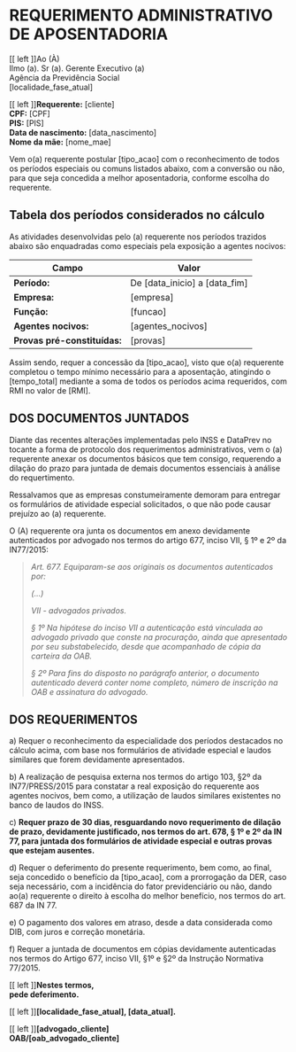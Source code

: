 # REQUERIMENTO ADMINISTRATIVO DE APOSENTADORIA

[[ left ]]Ao (À)  
Ilmo (a). Sr (a). Gerente Executivo (a)  
Agência da Previdência Social  
[localidade_fase_atual]  

[[ left ]]**Requerente:** [cliente]  
**CPF:** [CPF]  
**PIS:** [PIS]  
**Data de nascimento:** [data_nascimento]  
**Nome da mãe:** [nome_mae]

Vem o(a) requerente postular [tipo_acao] com o reconhecimento de todos os períodos especiais ou comuns listados abaixo, com a conversão ou não, para que seja concedida a melhor aposentadoria, conforme escolha do requerente.

## Tabela dos períodos considerados no cálculo
As atividades desenvolvidas pelo (a) requerente nos períodos trazidos abaixo são enquadradas como especiais pela exposição a agentes nocivos:

| Campo | Valor |
|-------|-------|
| **Período:** | De [data_inicio] a [data_fim] |
| **Empresa:** | [empresa] |
| **Função:** | [funcao] |
| **Agentes nocivos:** | [agentes_nocivos] |
| **Provas pré-constituídas:** | [provas] |

Assim sendo, requer a concessão da [tipo_acao], visto que o(a) requerente completou o tempo mínimo necessário para a aposentação, atingindo o [tempo_total] mediante a soma de todos os períodos acima requeridos, com RMI no valor de [RMI].

## DOS DOCUMENTOS JUNTADOS

Diante das recentes alterações implementadas pelo INSS e DataPrev no tocante a forma de protocolo dos requerimentos administrativos, vem o (a) requerente anexar os documentos básicos que tem consigo, requerendo a dilação do prazo para juntada de demais documentos essenciais à análise do requertimento.

Ressalvamos que as empresas constumeiramente demoram para entregar os formulários de atividade especial solicitados, o que não pode causar prejuízo ao (a) requerente.

O (A) requerente ora junta os documentos em anexo devidamente autenticados por advogado nos termos do artigo 677, inciso VII, § 1º e 2º da IN77/2015:

> *Art. 677. Equiparam-se aos originais os documentos autenticados por:*
>
> *(...)*
>
> *VII - advogados privados.*
>
> *§ 1º Na hipótese do inciso VII a autenticação está vinculada ao advogado privado que conste na procuração, ainda que apresentado por seu substabelecido, desde que acompanhado de cópia da carteira da OAB.*
>
> *§ 2º Para fins do disposto no parágrafo anterior, o documento autenticado deverá conter nome completo, número de inscrição na OAB e assinatura do advogado.*

## DOS REQUERIMENTOS

a) Requer o reconhecimento da especialidade dos períodos destacados no cálculo acima, com base nos formulários de atividade especial e laudos similares que forem devidamente apresentados.

b) A realização de pesquisa externa nos termos do artigo 103, §2º da IN77/PRESS/2015 para constatar a real exposição do requerente aos agentes nocivos, bem como, a utilização de laudos similares existentes no banco de laudos do INSS.

c) **Requer prazo de 30 dias, resguardando novo requerimento de dilação de prazo, devidamente justificado, nos termos do art. 678, § 1º e 2º da IN 77, para juntada dos formulários de atividade especial e outras provas que estejam ausentes.**

d) Requer o deferimento do presente requerimento, bem como, ao final, seja concedido o benefício da [tipo_acao], com a prorrogação da DER, caso seja necessário, com a incidência do fator previdenciário ou não, dando ao(a) requerente o direito à escolha do melhor benefício, nos termos do art. 687 da IN 77.

e) O pagamento dos valores em atraso, desde a data considerada como DIB, com juros e correção monetária.

f) Requer a juntada de documentos em cópias devidamente autenticadas nos termos do Artigo 677, inciso VII, §1º e §2º da Instrução Normativa 77/2015.

[[ left ]]**Nestes termos,**  
**pede deferimento.**

[[ left ]]**[localidade_fase_atual], [data_atual].**

[[ left ]]**[advogado_cliente]**  
**OAB/[oab_advogado_cliente]**
